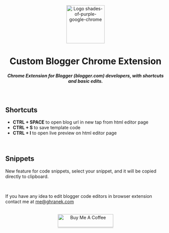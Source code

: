 <div align="center">
  <a href="#">
    <img src="https://raw.githubusercontent.com/midoghranek/custom-blogger/master/assets/icon128.png" alt="Logo shades-of-purple-google-chrome" width="120">
  </a>
</div>
<h1 align="center">Custom Blogger Chrome Extension</h1>
<h5 align="center">Chrome Extension for Blogger (blogger.com) developers, with shortcuts and basic edits.</h5>

<br>

## Shortcuts

- **CTRL + SPACE** to open blog url in new tap from html editor page
- **CTRL + S** to save template code
- **CTRL + I** to open live preview on html editor page

<br>

## Snippets

New feature for code snippets, select your snippet, and it will be copied directly to clipboard.

<br>

If you have any idea to edit blogger code editors in browser extension contact me at me@ghranek.com

<br/>
<div align="center">
<a href="https://www.buymeacoffee.com/ghranek" target="_blank"><img src="https://www.buymeacoffee.com/assets/img/custom_images/orange_img.png" alt="Buy Me A Coffee" style="height: 41px !important;width: 174px !important;box-shadow: 0px 3px 2px 0px rgba(190, 190, 190, 0.5) !important;-webkit-box-shadow: 0px 3px 2px 0px rgba(190, 190, 190, 0.5) !important;" ></a>
</div>
